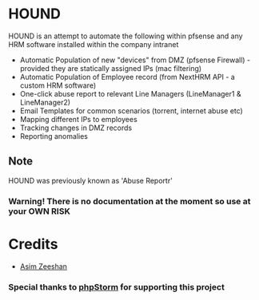 # HOUND #

HOUND is an attempt to automate the following within pfsense and any HRM software installed within the company intranet

* Automatic Population of new "devices" from DMZ (pfsense Firewall) - provided they are statically assigned IPs (mac filtering)
* Automatic Population of Employee record (from NextHRM API - a custom HRM software)
* One-click abuse report to relevant Line Managers (LineManager1 & LineManager2)
* Email Templates for common scenarios (torrent, internet abuse etc)
* Mapping different IPs to employees
* Tracking changes in DMZ records
* Reporting anomalies

## Note ##

HOUND was previously known as 'Abuse Reportr'

### Warning! There is no documentation at the moment so use at your OWN RISK ###

# Credits #
* [Asim Zeeshan](http://asim.pk)

### Special thanks to [phpStorm](https://www.jetbrains.com/phpstorm/) for supporting this project ###